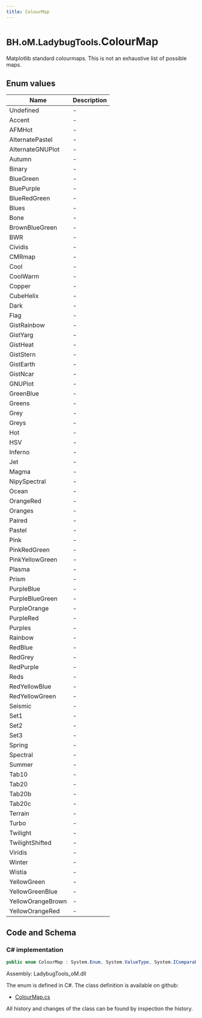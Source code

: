 ```yaml
---
title: ColourMap
---
```


# <small>BH.oM.LadybugTools.</small>**ColourMap**

Matplotlib standard colourmaps. This is not an exhaustive list of possible maps.

## Enum values

| Name            | Description                                                    |
|-----------------|----------------------------------------------------------------|
| Undefined |  -  |
| Accent |  -  |
| AFMHot |  -  |
| AlternatePastel |  -  |
| AlternateGNUPlot |  -  |
| Autumn |  -  |
| Binary |  -  |
| BlueGreen |  -  |
| BluePurple |  -  |
| BlueRedGreen |  -  |
| Blues |  -  |
| Bone |  -  |
| BrownBlueGreen |  -  |
| BWR |  -  |
| Cividis |  -  |
| CMRmap |  -  |
| Cool |  -  |
| CoolWarm |  -  |
| Copper |  -  |
| CubeHelix |  -  |
| Dark |  -  |
| Flag |  -  |
| GistRainbow |  -  |
| GistYarg |  -  |
| GistHeat |  -  |
| GistStern |  -  |
| GistEarth |  -  |
| GistNcar |  -  |
| GNUPlot |  -  |
| GreenBlue |  -  |
| Greens |  -  |
| Grey |  -  |
| Greys |  -  |
| Hot |  -  |
| HSV |  -  |
| Inferno |  -  |
| Jet |  -  |
| Magma |  -  |
| NipySpectral |  -  |
| Ocean |  -  |
| OrangeRed |  -  |
| Oranges |  -  |
| Paired |  -  |
| Pastel |  -  |
| Pink |  -  |
| PinkRedGreen |  -  |
| PinkYellowGreen |  -  |
| Plasma |  -  |
| Prism |  -  |
| PurpleBlue |  -  |
| PurpleBlueGreen |  -  |
| PurpleOrange |  -  |
| PurpleRed |  -  |
| Purples |  -  |
| Rainbow |  -  |
| RedBlue |  -  |
| RedGrey |  -  |
| RedPurple |  -  |
| Reds |  -  |
| RedYellowBlue |  -  |
| RedYellowGreen |  -  |
| Seismic |  -  |
| Set1 |  -  |
| Set2 |  -  |
| Set3 |  -  |
| Spring |  -  |
| Spectral |  -  |
| Summer |  -  |
| Tab10 |  -  |
| Tab20 |  -  |
| Tab20b |  -  |
| Tab20c |  -  |
| Terrain |  -  |
| Turbo |  -  |
| Twilight |  -  |
| TwilightShifted |  -  |
| Viridis |  -  |
| Winter |  -  |
| Wistia |  -  |
| YellowGreen |  -  |
| YellowGreenBlue |  -  |
| YellowOrangeBrown |  -  |
| YellowOrangeRed |  -  |


## Code and Schema

### C# implementation

``` C# title="C#"
public enum ColourMap : System.Enum, System.ValueType, System.IComparable, System.ISpanFormattable, System.IFormattable, System.IConvertible
```

Assembly: LadybugTools_oM.dll

The enum is defined in C#. The class definition is available on github:

- [ColourMap.cs](https://github.com/BHoM/LadybugTools_Toolkit/blob/develop/LadybugTools_oM/Enum\ColourMaps.cs)

All history and changes of the class can be found by inspection the history.

